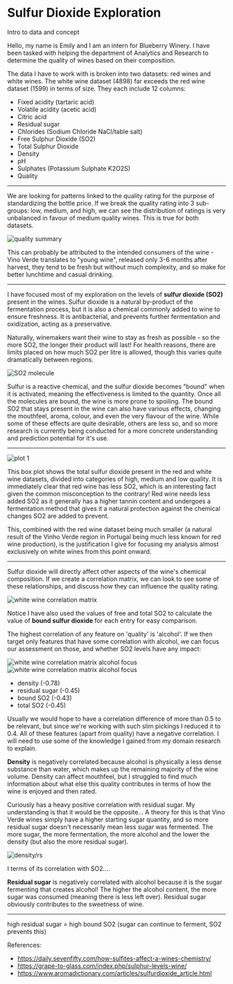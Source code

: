# Sulfur Dioxide Exploration

Intro to data and concept

Hello, my name is Emily and I am an intern for Blueberry Winery. I have been tasked with helping the department of Analytics and Research to determine the quality of wines based on their composition.

The data I have to work with is broken into two datasets: red wines and white wines. The white wine dataset (4898) far exceeds the red wine dataset (1599) in terms of size. They each include 12 columns: 

- Fixed acidity (tartaric acid)
- Volatile acidity (acetic acid)
- Citric acid 
- Residual sugar
- Chlorides (Sodium Chloride NaCl/table salt)
- Free Sulphur Dioxide (SO2)
- Total Sulphur Dioxide
- Density
- pH
- Sulphates (Potassium Sulphate K2O2S)
- Quality

----

We are looking for patterns linked to the quality rating for the purpose of standardizing the bottle price. If we break the quality rating into 3 sub-groups: low, medium, and high, we can see the distribution of ratings is very unbalanced in favour of medium quality wines. This is true for both datasets.

![quality summary](assets/red-white-quality-summary.png)

This can probably be attributed to the intended consumers of the wine - Vino Verde translates to "young wine", released only 3-6 months after harvest, they tend to be fresh but without much complexity, and so make for better lunchtime and casual drinking. 

---

I have focused most of my exploration on the levels of **sulfur dioxide (SO2)** present in the wines. Sulfur dioxide is a natural by-product of the fermentation process, but it is also a chemical commonly added to wine to ensure freshness. It is antibacterial, and prevents further fermentation and oxidization, acting as a preservative. 

Naturally, winemakers want their wine to stay as fresh as possible - so the more SO2, the longer their product will last! For health reasons, there are limits placed on how much SO2 per litre is allowed, though this varies quite dramatically between regions.

![SO2 molecule](assets/SO2_molecule.png)

Sulfur is a reactive chemical, and the sulfur dioxide becomes "bound" when it is activated, meaning the effectiveness is limited to the quantity. Once all the molecules are bound, the wine is more prone to spoiling. The bound SO2 that stays present in the wine can also have various effects, changing the mouthfeel, aroma, colour, and even the very flavour of the wine. While some of these effects are quite desirable, others are less so, and so more research is currently being conducted for a more concrete understanding and prediction potential for it's use.

---

![plot 1](assets/boxplot-combined-quality-total.png)

This box plot shows the total sulfur dioxide present in the red and white wine datasets, divided into categories of high, medium and low quality. It is immediately clear that red wine has less SO2, which is an interesting fact given the common misconception to the contrary! Red wine needs less added SO2 as it generally has a higher tannin content and undergoes a fermentation method that gives it a natural protection against the chemical changes SO2 are added to prevent. 

This, combined with the red wine dataset being much smaller (a natural result of the Vinho Verde region in Portugal being much less known for red wine production), is the justification I give for focusing my analysis almost exclusively on white wines from this point onward. 

---

Sulfur dioxide will directly affect other aspects of the wine's chemical composition. If we create a correlation matrix, we can look to see some of these relationships, and discuss how they can influence the quality rating.

![white wine correlation matrix](assets/white-correlation-matrix.png)

Notice I have also used the values of free and total SO2 to calculate the value of **bound sulfur dioxide** for each entry for easy comparison. 

The highest correlation of any feature on 'quality' is 'alcohol'. If we then target only features that have some correlation with alcohol, we can focus our assessment on those, and whether SO2 levels have any impact:

![white wine correlation matrix alcohol focus](assets/white-correlation-matrix-alcohol-focus.png)
![white wine correlation matrix alcohol focus](assets/white-correlation-matrix-alcohol-extended-focus.png)

- density (-0.78)
- residual sugar (-0.45)
- bound SO2 (-0.43)
- total SO2 (-0.45)

Usually we would hope to have a correlation difference of more than 0.5 to be relevant, but since we're working with such slim pickings I reduced it to 0.4. All of these features (apart from quality) have a negative correlation. I will need to use some of the knowledge I gained from my domain research to explain.

**Density** is negatively correlated because alcohol is physically a less dense substance than water, which makes up the remaining majority of the wine volume. Density can affect mouthfeel, but I struggled to find much information about what else this quality contributes in terms of how the wine is enjoyed and then rated. 

Curiously has a heavy positive correlation with residual sugar. My understanding is that it would be the opposite... A theory for this is that Vino Verde wines simply have a higher starting sugar quantity, and so more residual sugar doesn't necessarily mean less sugar was fermented. The more sugar, the more fermentation, the more alcohol and the lower the density (but also the more residual sugar). 

![density/rs](assets/white-correlation-matrix-density-rs.png)

I terms of its correlation with SO2....

**Residual sugar** is negatively correlated with alcohol because it is the sugar fermenting that creates alcohol! The higher the alcohol content, the more sugar was consumed (meaning there is less left over). Residual sugar obviously contributes to the sweetness of wine. 



---


high residual sugar = high bound SO2 (sugar can continue to ferment, SO2 prevents this)



References:
- https://daily.sevenfifty.com/how-sulfites-affect-a-wines-chemistry/
- https://grape-to-glass.com/index.php/sulphur-levels-wine/
- https://www.aromadictionary.com/articles/sulfurdioxide_article.html